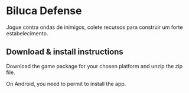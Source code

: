 # Biluca Defense

Jogue contra ondas de inimigos, colete recursos para construir um forte estabelecimento.

## Download & install instructions

Download the game package for your chosen platform and unzip the zip file. 

On Android, you need to permit to install the app.